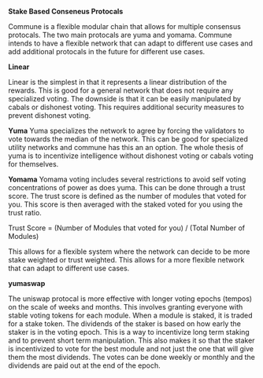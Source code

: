 




**Stake Based Conseneus Protocals**

Commune is a flexible modular chain that allows for multiple consensus protocals. The two main protocals are yuma and yomama. Commune intends to have a flexible network that can adapt to different use cases and add additional protocals in the future for different use cases.

**Linear**

Linear is the simplest in that it represents a linear distribution of the rewards. This is good for a general network that does not require any specialized voting. The downside is that it can be easily manipulated by cabals or dishonest voting. This requires additional security measures to prevent dishonest voting.

**Yuma**
Yuma specializes the network to agree by forcing the validators to vote towards the median of the network. This can be good for specialized utility networks and commune has this an an option. The whole thesis of yuma is to incentivize intelligence without dishonest voting or cabals voting for themselves. 

**Yomama**
Yomama voting includes several restrictions to avoid self voting concentrations of power as does yuma. This can be done through a trust score. The trust score is defined as the number of modules that voted for you. This score is then averaged with the staked voted for you using the trust ratio. 

Trust Score = (Number of Modules that voted for you) / (Total Number of Modules)

This allows for a flexible system where the network can decide to be more stake weighted or trust weighted. This allows for a more flexible network that can adapt to different use cases.


**yumaswap**

The uniswap protocal is more effective with longer voting epochs (tempos) on the scale of weeks and months. 
This involves granting everyone with stable voting tokens for each module. When a module is staked, it is traded for a stake token. The dividends of the staker is based on how early the staker is in the voting epoch. This is a way to incentivize long term staking and to prevent short term manipulation. This also makes it so that the staker is incentivized to vote for the best module and not just the one that will give them the most dividends. The votes can be done weekly or monthly and the dividends are paid out at the end of the epoch. 